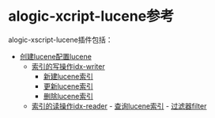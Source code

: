 alogic-xcript-lucene参考
======================

alogic-xscript-lucene插件包括：

- [创建lucene配置lucene](plugins/lucene.md)
	- [索引的写操作idx-writer](plugins/idx-writer.md)
		- [新建lucene索引](plugins/idx-new.md)
		- [更新lucene索引](plugins/idx-update.md)
		- [删除lucene索引](plugins/idx-delete.md)
	- [索引的读操作idx-reader](plugins/idx-reader.md)
			- [查询lucene索引](plugins/idx-query.md)
			- [过滤器filter](plugins/filters/Filter.md)
	